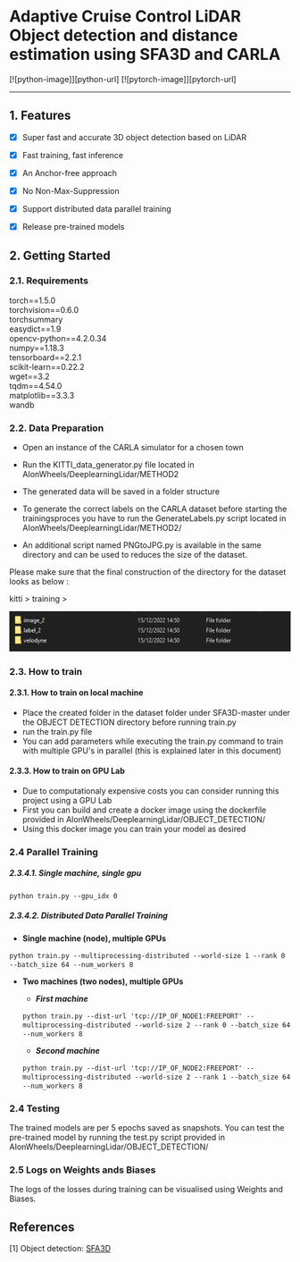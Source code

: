 # Adaptive Cruise Control LiDAR Object detection and distance estimation using SFA3D and CARLA

[![python-image]][python-url]
[![pytorch-image]][pytorch-url]

---

## 1. Features
- [x] Super fast and accurate 3D object detection based on LiDAR
- [x] Fast training, fast inference
- [x] An Anchor-free approach
- [x] No Non-Max-Suppression
- [x] Support distributed data parallel training
- [x] Release pre-trained models 




## 2. Getting Started
### 2.1. Requirements

torch==1.5.0 <br>
torchvision==0.6.0 <br>
torchsummary <br>
easydict==1.9 <br>
opencv-python==4.2.0.34 <br>
numpy==1.18.3 <br>
tensorboard==2.2.1 <br>
scikit-learn==0.22.2 <br>
wget==3.2 <br>
tqdm==4.54.0 <br>
matplotlib==3.3.3 <br>
wandb <br>



### 2.2. Data Preparation

*   Open an instance of the CARLA simulator for a chosen town
*   Run the KITTI_data_generator.py file located in AIonWheels/DeeplearningLidar/METHOD2
*   The generated data will be saved in a folder structure

* To generate the correct labels on the CARLA dataset before starting the trainingsproces you have to run the GenerateLabels.py script located in AIonWheels/DeeplearningLidar/METHOD2/
* An additional script named PNGtoJPG.py is available in the same directory and can be used to reduces the size of the dataset.

Please make sure that the final construction of the directory for the  dataset looks as below : 

kitti > training > 

![](structure.PNG)

### 2.3. How to train

#### 2.3.1. How to train on local machine

*   Place the created folder in the dataset folder under SFA3D-master under the OBJECT DETECTION directory before running train.py
*   run the train.py file
*   You can add parameters while executing the train.py command to train with multiple GPU's in parallel (this is explained later in this document)


#### 2.3.3. How to train on GPU Lab

*   Due to computationaly expensive costs you can consider running this project using a GPU Lab
*   First you can build and create a docker image using the dockerfile provided in AIonWheels/DeeplearningLidar/OBJECT_DETECTION/
*   Using this docker image you can train your model as desired


### 2.4 Parallel Training

##### 2.3.4.1. Single machine, single gpu

```shell script
python train.py --gpu_idx 0
```

##### 2.3.4.2. Distributed Data Parallel Training
- **Single machine (node), multiple GPUs**

```
python train.py --multiprocessing-distributed --world-size 1 --rank 0 --batch_size 64 --num_workers 8
```

- **Two machines (two nodes), multiple GPUs**

   - _**First machine**_
    ```
    python train.py --dist-url 'tcp://IP_OF_NODE1:FREEPORT' --multiprocessing-distributed --world-size 2 --rank 0 --batch_size 64 --num_workers 8
    ```

   - _**Second machine**_
    ```
    python train.py --dist-url 'tcp://IP_OF_NODE2:FREEPORT' --multiprocessing-distributed --world-size 2 --rank 1 --batch_size 64 --num_workers 8
    ```



### 2.4 Testing


The trained models are per 5 epochs saved as snapshots. You can test the pre-trained model by running the test.py script provided in AIonWheels/DeeplearningLidar/OBJECT_DETECTION/


### 2.5 Logs on Weights ands Biases

The logs of the losses during training can be visualised using Weights and Biases.



## References

[1] Object detection: [SFA3D](https://github.com/maudzung/SFA3D) <br>